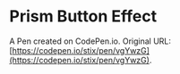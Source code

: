 # Prism Button Effect

A Pen created on CodePen.io. Original URL: [https://codepen.io/stix/pen/vgYwzG](https://codepen.io/stix/pen/vgYwzG).


